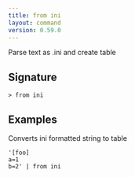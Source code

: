 ```yaml
---
title: from ini
layout: command
version: 0.59.0
---
```


Parse text as .ini and create table

## Signature

```> from ini ```

## Examples

Converts ini formatted string to table
```shell
'[foo]
a=1
b=2' | from ini
```

